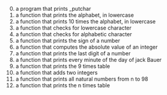 0.  a program that prints _putchar  
1. a function that prints the alphabet, in lowercase  
2. a function that prints 10 times the alphabet, in lowercase  
3. a function that checks for lowercase character  
4. a function that checks for alphabetic character  
5. a function that prints the sign of a number  
6. a function that computes the absolute value of an integer  
7. a function that prints the last digit of a number  
8. a function that prints every minute of the day of jack Bauer  
9. a function that prints the 9 times table  
10. a function that adds two integers  
11. a function that prints all natural numbers from n to 98  
12. a function that prints the n times table
